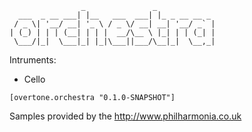                     _               _             
      ___  _ __ ___| |__   ___  ___| |_ _ __ __ _ 
     / _ \| '__/ __| '_ \ / _ \/ __| __| '__/ _` |
    | (_) | | | (__| | | |  __/\__ \ |_| | | (_| |
     \___/|_|  \___|_| |_|\___||___/\__|_|  \__,_|


Intruments:

 * Cello


```
[overtone.orchestra "0.1.0-SNAPSHOT"]
```

Samples provided by the  http://www.philharmonia.co.uk
